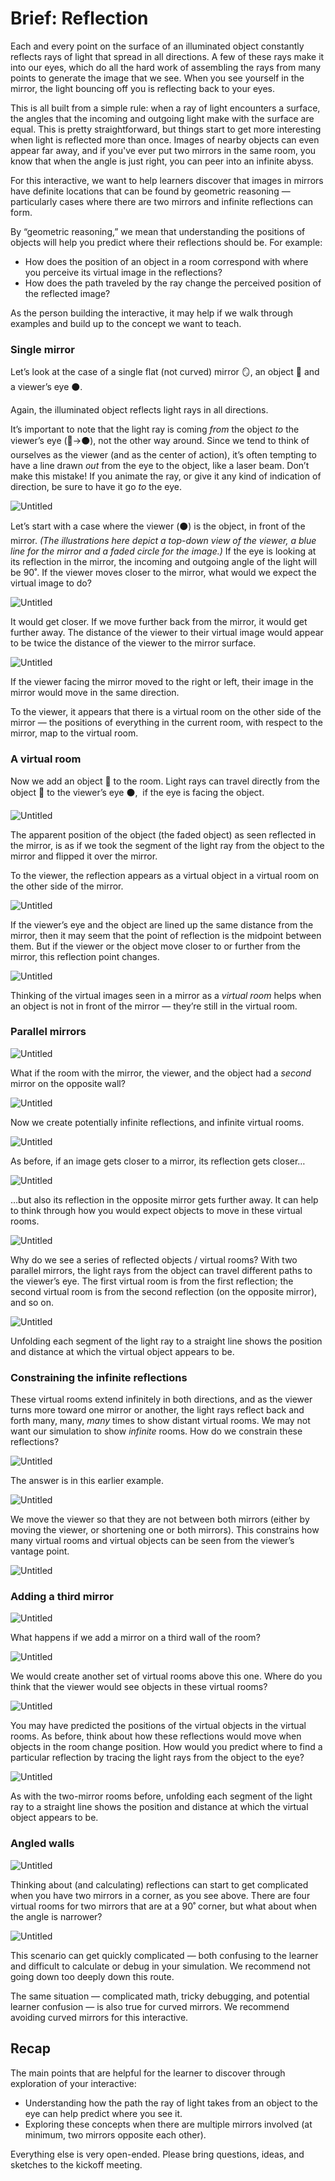 # Brief: Reflection

Each and every point on the surface of an illuminated object constantly reflects rays of light that spread in all directions. A few of these rays make it into our eyes, which do all the hard work of assembling the rays from many points to generate the image that we see. When you see yourself in the mirror, the light bouncing off you is reflecting back to your eyes.

This is all built from a simple rule: when a ray of light encounters a surface, the angles that the incoming and outgoing light make with the surface are equal. This is pretty straightforward, but things start to get more interesting when light is reflected more than once. Images of nearby objects can even appear far away, and if you've ever put two mirrors in the same room, you know that when the angle is just right, you can peer into an infinite abyss. 

For this interactive, we want to help learners discover that images in mirrors have definite locations that can be found by geometric reasoning — particularly cases where there are two mirrors and infinite reflections can form.

By “geometric reasoning,” we mean that understanding the positions of objects will help you predict where their reflections should be. For example:

- How does the position of an object in a room correspond with where you perceive its virtual image in the reflections?
- How does the path traveled by the ray change the perceived position of the reflected image?

As the person building the interactive, it may help if we walk through examples and build up to the concept we want to teach.

### Single mirror

Let’s look at the case of a single flat (not curved) mirror 🪞, an object 🔺 and a viewer’s eye ⚫. 

Again, the illuminated object reflects light rays in all directions.

It’s important to note that the light ray is coming *from* the object *to* the viewer’s eye (🔺→⚫), not the other way around. Since we tend to think of ourselves as the viewer (and as the center of action), it’s often tempting to have a line drawn *out* from the eye to the object, like a laser beam. Don’t make this mistake! If you animate the ray, or give it any kind of indication of direction, be sure to have it go *to* the eye.

![Untitled](https://prod-files-secure.s3.us-west-2.amazonaws.com/a7212d69-4bc9-4c36-9b8a-e8d496e7bf1a/f2b832eb-e904-458d-ada6-b9b48a62e093/Untitled.png)

Let’s start with a case where the viewer (⚫) is the object, in front of the mirror. *(The illustrations here depict a top-down view of the viewer, a blue line for the mirror and a faded circle for the image.)* If the eye is looking at its reflection in the mirror, the incoming and outgoing angle of the light will be 90˚. If the viewer moves closer to the mirror, what would we expect the virtual image to do?

![Untitled](https://prod-files-secure.s3.us-west-2.amazonaws.com/a7212d69-4bc9-4c36-9b8a-e8d496e7bf1a/85186df3-1fa2-46d2-a153-3439b91c737e/Untitled.png)

It would get closer. If we move further back from the mirror, it would get further away. The distance of the viewer to their virtual image would appear to be twice the distance of the viewer to the mirror surface.

![Untitled](https://prod-files-secure.s3.us-west-2.amazonaws.com/a7212d69-4bc9-4c36-9b8a-e8d496e7bf1a/eb23b622-8cf7-41b3-ae4c-88abf5a1c333/Untitled.png)

If the viewer facing the mirror moved to the right or left, their image in the mirror would move in the same direction. 

To the viewer, it appears that there is a virtual room on the other side of the mirror — the positions of everything in the current room, with respect to the mirror, map to the virtual room.

### A virtual room

Now we add an object 🔺 to the room. Light rays can travel directly from the object 🔺 to the viewer’s eye ⚫,  if the eye is facing the object. 

![Untitled](https://prod-files-secure.s3.us-west-2.amazonaws.com/a7212d69-4bc9-4c36-9b8a-e8d496e7bf1a/ef7a85f6-948d-447e-bd8d-da6bf34f5609/Untitled.png)

The apparent position of the object (the faded object) as seen reflected in the mirror, is as if we took the segment of the light ray from the object to the mirror and flipped it over the mirror.

To the viewer, the reflection appears as a virtual object in a virtual room on the other side of the mirror.

![Untitled](https://prod-files-secure.s3.us-west-2.amazonaws.com/a7212d69-4bc9-4c36-9b8a-e8d496e7bf1a/7ca11205-1896-43c1-bf8e-0dcb3e462e2c/Untitled.png)

If the viewer’s eye and the object are lined up the same distance from the mirror, then it may seem that the point of reflection is the midpoint between them. But if the viewer or the object move closer to or further from the mirror, this reflection point changes.

![Untitled](https://prod-files-secure.s3.us-west-2.amazonaws.com/a7212d69-4bc9-4c36-9b8a-e8d496e7bf1a/fd5f8a29-21ac-43cd-83b6-457b6cc095e2/Untitled.png)

Thinking of the virtual images seen in a mirror as a *virtual room* helps when an object is not in front of the mirror — they’re still in the virtual room.

### Parallel mirrors

![Untitled](https://prod-files-secure.s3.us-west-2.amazonaws.com/a7212d69-4bc9-4c36-9b8a-e8d496e7bf1a/323bdfc1-3728-4bdb-8c41-d7b71bfc1889/Untitled.png)

What if the room with the mirror, the viewer, and the object had a *second* mirror on the opposite wall? 

![Untitled](https://prod-files-secure.s3.us-west-2.amazonaws.com/a7212d69-4bc9-4c36-9b8a-e8d496e7bf1a/b068c4bb-d31e-4f97-85f4-c88a1c8c8725/Untitled.png)

Now we create potentially infinite reflections, and infinite virtual rooms. 

![Untitled](https://prod-files-secure.s3.us-west-2.amazonaws.com/a7212d69-4bc9-4c36-9b8a-e8d496e7bf1a/acb1b78c-6552-46d1-ba6c-d8b9fbc5b7d1/Untitled.png)

As before, if an image gets closer to a mirror, its reflection gets closer… 

![Untitled](https://prod-files-secure.s3.us-west-2.amazonaws.com/a7212d69-4bc9-4c36-9b8a-e8d496e7bf1a/5e6a76b0-46b4-41ea-9f39-76f3ee342348/Untitled.png)

…but also its reflection in the opposite mirror gets further away. It can help to think through how you would expect objects to move in these virtual rooms.

![Untitled](https://prod-files-secure.s3.us-west-2.amazonaws.com/a7212d69-4bc9-4c36-9b8a-e8d496e7bf1a/69605947-09fc-4606-9fc7-fea82a447890/Untitled.png)

Why do we see a series of reflected objects / virtual rooms? With two parallel mirrors, the light rays from the object can travel different paths to the viewer’s eye. The first virtual room is from the first reflection; the second virtual room is from the second reflection (on the opposite mirror), and so on.

![Untitled](https://prod-files-secure.s3.us-west-2.amazonaws.com/a7212d69-4bc9-4c36-9b8a-e8d496e7bf1a/1031ca95-e180-4ba5-b0bb-4e677bcaf574/Untitled.png)

Unfolding each segment of the light ray to a straight line shows the position and distance at which the virtual object appears to be.

### Constraining the infinite reflections

These virtual rooms extend infinitely in both directions, and as the viewer turns more toward one mirror or another, the light rays reflect back and forth many, many, *many* times to show distant virtual rooms. We may not want our simulation to show *infinite* rooms. How do we constrain these reflections?

![Untitled](https://prod-files-secure.s3.us-west-2.amazonaws.com/a7212d69-4bc9-4c36-9b8a-e8d496e7bf1a/da73ff9e-d045-439d-abc7-37c7990069f8/Untitled.png)

The answer is in this earlier example.

![Untitled](https://prod-files-secure.s3.us-west-2.amazonaws.com/a7212d69-4bc9-4c36-9b8a-e8d496e7bf1a/054d8769-0777-416f-a614-1266ce2cf5c7/Untitled.png)

We move the viewer so that they are not between both mirrors (either by moving the viewer, or shortening one or both mirrors). This constrains how many virtual rooms and virtual objects can be seen from the viewer’s vantage point.

![Untitled](https://prod-files-secure.s3.us-west-2.amazonaws.com/a7212d69-4bc9-4c36-9b8a-e8d496e7bf1a/177fb525-9403-4ce5-84c1-063f2b2e9160/Untitled.png)

### Adding a third mirror

![Untitled](https://prod-files-secure.s3.us-west-2.amazonaws.com/a7212d69-4bc9-4c36-9b8a-e8d496e7bf1a/f759cc6e-169b-4c52-b6e0-e5dddbd39764/Untitled.png)

What happens if we add a mirror on a third wall of the room?

![Untitled](https://prod-files-secure.s3.us-west-2.amazonaws.com/a7212d69-4bc9-4c36-9b8a-e8d496e7bf1a/433f102a-f6cc-4175-b64d-ba48a5e86f64/Untitled.png)

We would create another set of virtual rooms above this one. Where do you think that the viewer would see objects in these virtual rooms? 

![Untitled](https://prod-files-secure.s3.us-west-2.amazonaws.com/a7212d69-4bc9-4c36-9b8a-e8d496e7bf1a/892fa1e0-ab22-4033-aacf-a928c37925c3/Untitled.png)

You may have predicted the positions of the virtual objects in the virtual rooms. As before, think about how these reflections would move when objects in the room change position. How would you predict where to find a particular reflection by tracing the light rays from the object to the eye?

![Untitled](https://prod-files-secure.s3.us-west-2.amazonaws.com/a7212d69-4bc9-4c36-9b8a-e8d496e7bf1a/0c8cd663-e412-41bf-9ae5-b1f06848c464/Untitled.png)

As with the two-mirror rooms before, unfolding each segment of the light ray to a straight line shows the position and distance at which the virtual object appears to be.

### Angled walls

![Untitled](https://prod-files-secure.s3.us-west-2.amazonaws.com/a7212d69-4bc9-4c36-9b8a-e8d496e7bf1a/7791700d-ab9d-4be9-8680-4cf629a2ccb9/Untitled.png)

Thinking about (and calculating) reflections can start to get complicated when you have two mirrors in a corner, as you see above. There are four virtual rooms for two mirrors that are at a 90˚ corner, but what about when the angle is narrower?

![Untitled](https://prod-files-secure.s3.us-west-2.amazonaws.com/a7212d69-4bc9-4c36-9b8a-e8d496e7bf1a/be75511a-8d54-4162-b689-c2cc1a9515bb/Untitled.png)

This scenario can get quickly complicated — both confusing to the learner and difficult to calculate or debug in your simulation. We recommend not going down too deeply down this route.

The same situation — complicated math, tricky debugging, and potential learner confusion — is also true for curved mirrors. We recommend avoiding curved mirrors for this interactive.

## Recap

The main points that are helpful for the learner to discover through exploration of your interactive:

- Understanding how the path the ray of light takes from an object to the eye can help predict where you see it.
- Exploring these concepts when there are multiple mirrors involved (at minimum, two mirrors opposite each other).

Everything else is very open-ended. Please bring questions, ideas, and sketches to the kickoff meeting.